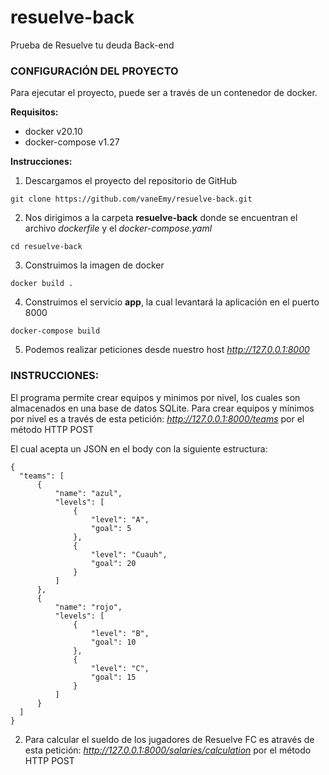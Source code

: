 # resuelve-back

Prueba de Resuelve tu deuda Back-end

### CONFIGURACIÓN DEL PROYECTO

Para ejecutar el proyecto, puede ser a través de un contenedor de docker.

**Requisitos:**

- docker v20.10
- docker-compose v1.27

**Instrucciones:**

1. Descargamos el proyecto del repositorio de GitHub

```
git clone https://github.com/vaneEmy/resuelve-back.git
```

2. Nos dirigimos a la carpeta **resuelve-back** donde se encuentran el archivo *dockerfile* y el *docker-compose.yaml*

```
cd resuelve-back
```

3. Construimos la imagen de docker 

```
docker build .
```

4. Construimos el servicio **app**, la cual levantará la aplicación en el puerto 8000

```
docker-compose build
```

5. Podemos realizar peticiones desde nuestro host *http://127.0.0.1:8000*


### INSTRUCCIONES:

El programa permite crear equipos y minimos por nivel, los cuales son almacenados en una base de datos SQLite. 
Para crear equipos y mínimos por nivel es a través de esta petición: *http://127.0.0.1:8000/teams* por el método HTTP POST

El cual acepta un JSON en el body con la siguiente estructura:

```
{
  "teams": [
      {
          "name": "azul",
          "levels": [
              {
                  "level": "A",
                  "goal": 5
              },
              {
                  "level": "Cuauh",
                  "goal": 20
              }
          ]
      },
      {
          "name": "rojo",
          "levels": [
              {
                  "level": "B",
                  "goal": 10
              },
              {
                  "level": "C",
                  "goal": 15
              }
          ]
      }
  ]
}
```

2. Para calcular el sueldo de los jugadores de Resuelve FC es através de esta petición: *http://127.0.0.1:8000/salaries/calculation* por el método HTTP POST
